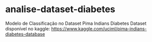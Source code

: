 # analise-dataset-diabetes
Modelo de Classificação no Dataset Pima Indians Diabetes
Dataset disponível no kaggle: https://www.kaggle.com/uciml/pima-indians-diabetes-database
